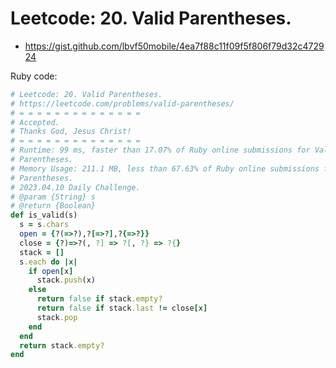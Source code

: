 # Leetcode: 20. Valid Parentheses.

- https://gist.github.com/lbvf50mobile/4ea7f88c11f09f5f806f79d32c472924


Ruby code:
```Ruby
# Leetcode: 20. Valid Parentheses.
# https://leetcode.com/problems/valid-parentheses/
# = = = = = = = = = = = = = =
# Accepted.
# Thanks God, Jesus Christ!
# = = = = = = = = = = = = = =
# Runtime: 99 ms, faster than 17.07% of Ruby online submissions for Valid
# Parentheses.
# Memory Usage: 211.1 MB, less than 67.63% of Ruby online submissions for Valid
# Parentheses.
# 2023.04.10 Daily Challenge.
# @param {String} s
# @return {Boolean}
def is_valid(s)
  s = s.chars
  open = {?(=>?),?[=>?],?{=>?}}
  close = {?)=>?(, ?] => ?[, ?} => ?{}
  stack = []
  s.each do |x|
    if open[x]
      stack.push(x)
    else
      return false if stack.empty?
      return false if stack.last != close[x]
      stack.pop
    end
  end
  return stack.empty?
end
```
